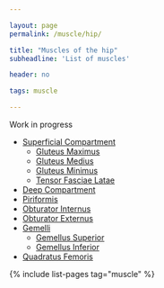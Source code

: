 ```yaml
---

layout: page
permalink: /muscle/hip/

title: "Muscles of the hip"
subheadline: 'List of muscles'

header: no

tags: muscle

---
```


Work in progress

- [Superficial Compartment](/muscle/hip/superficial)
  - [Gluteus Maximus](/muscle/hip/gluteusmaximus/)
  - [Gluteus Medius](/muscle/hip/gluteusmedius/)
  - [Gluteus Minimus](/muscle/hip/gluteusminimus/)
  - [Tensor Fasciae Latae](/muscle/hip/tensorfasciaelatae/)
 - [Deep Compartment](/muscle/hip/deep)
  - [Piriformis](/muscle/hip/piriformis/)
  - [Obturator Internus](/muscle/hip/obturatorinternus/)
  - [Obturator Externus](/muscle/hip/obturatorexternus/)
  - [Gemelli](/muscle/hip/gemelli/)
    - [Gemellus Superior](/muscle/hip/gemellussuperior/)
    - [Gemellus Inferior](/muscle/hip/gemellusinferior/)
  - [Quadratus Femoris](/muscle/hip/quadratusfemoris/)

{% include list-pages tag="muscle" %}